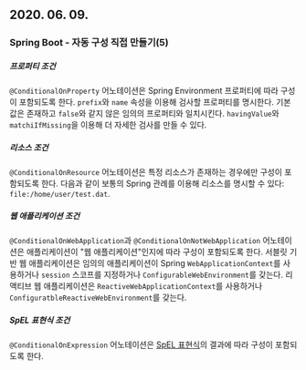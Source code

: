 ## 2020. 06. 09.

### Spring Boot - 자동 구성 직접 만들기(5)

##### 프로퍼티 조건

`@ConditionalOnProperty` 어노테이션은 Spring Environment 프로퍼티에 따라 구성이 포함되도록 한다. `prefix`와 `name` 속성을 이용해 검사할 프로퍼티를 명시한다. 기본값은 존재하고 `false`와 같지 않은 임의의 프로퍼티와 일치시킨다. `havingValue`와 `matchiIfMissing`을 이용해 더 자세한 검사를 만들 수 있다.

##### 리소스 조건

`@ConditionalOnResource` 어노테이션은 특정 리소스가 존재하는 경우에만 구성이 포함되도록 한다. 다음과 같이 보통의 Spring 관례를 이용해 리소스를 명시할 수 있다: `file:/home/user/test.dat`.

##### 웹 애플리케이션 조건

`@ConditionalOnWebApplication`과 `@ConditionalOnNotWebApplication` 어노테이션은 애플리케이션이 "웹 애플리케이션"인지에 따라 구성이 포함되도록 한다. 서블릿 기반 웹 애플리케이션은 임의의 애플리케이션이 Spring `WebApplicationContext`를 사용하거나 `session` 스코프를 지정하거나 `ConfigurableWebEnvironment`를 갖는다. 리액티브 웹 애플리케이션은 `ReactiveWebApplicationContext`를 사용하거나 `ConfiguratbleReactiveWebEnvironment`를 갖는다.

##### SpEL 표현식 조건

`@ConditionalOnExpression` 어노테이션은 [SpEL 표현식][spel-expression]의 결과에 따라 구성이 포함되도록 한다.



[spel-expression]: https://docs.spring.io/spring/docs/5.1.13.RELEASE/spring-framework-reference/core.html#expressions